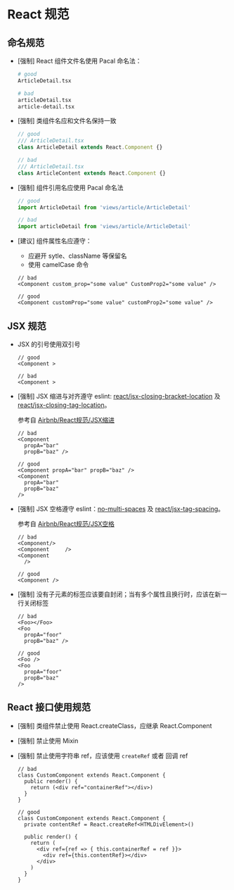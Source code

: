 # React 规范

## 命名规范

- [强制] React 组件文件名使用 Pacal 命名法：

  ```bash
  # good
  ArticleDetail.tsx

  # bad
  articleDetail.tsx
  article-detail.tsx
  ```

- [强制] 类组件名应和文件名保持一致

  ```ts
  // good
  /// ArticleDetail.tsx
  class ArticleDetail extends React.Component {}

  // bad
  /// ArticleDetail.tsx
  class ArticleContent extends React.Component {}
  ```

- [强制] 组件引用名应使用 Pacal 命名法

  ```ts
  // good
  import ArticleDetail from 'views/article/ArticleDetail'

  // bad
  import articleDetail from 'views/article/ArticleDetail'
  ```

- [建议] 组件属性名应遵守：
  * 应避开 sytle、className 等保留名
  * 使用 camelCase 命令

  ```tsx
  // bad
  <Component custom_prop="some value" CustomProp2="some value" />

  // good
  <Component customProp="some value" customProp2="some value" />
  ```

## JSX 规范

- JSX 的引号使用双引号

  ```tsx
  // good
  <Component >

  // bad
  <Component >
  ```

- [强制] JSX 缩进与对齐遵守 eslint: [react/jsx-closing-bracket-location](https://github.com/yannickcr/eslint-plugin-react/blob/master/docs/rules/jsx-closing-bracket-location.md) 及 [react/jsx-closing-tag-location](https://github.com/yannickcr/eslint-plugin-react/blob/master/docs/rules/jsx-closing-tag-location.md)。

  参考自 [Airbnb/React规范/JSX缩进](https://github.com/airbnb/javascript/tree/master/react#spacing)

  ```tsx
  // bad
  <Component
    propA="bar"
    propB="baz" />
  
  // good
  <Component propA="bar" propB="baz" />
  <Component
    propA="bar"
    propB="baz"
  />
  ```

- [强制] JSX 空格遵守 eslint：[no-multi-spaces](https://eslint.org/docs/rules/no-multi-spaces) 及 [react/jsx-tag-spacing](https://github.com/yannickcr/eslint-plugin-react/blob/master/docs/rules/jsx-tag-spacing.md)。

  参考自 [Airbnb/React规范/JSX空格](https://github.com/airbnb/javascript/tree/master/react#spacing)

  ```tsx
  // bad
  <Component/>
  <Component     />
  <Component
    />

  // good
  <Component />
  ```

- [强制] 没有子元素的标签应该要自封闭；当有多个属性且换行时，应该在新一行关闭标签

  ```tsx
  // bad
  <Foo></Foo>
  <Foo
    propA="foor"
    propB="baz" />

  // good
  <Foo />
  <Foo
    propA="foor"
    propB="baz"
  />
  ```

## React 接口使用规范

  - [强制] 类组件禁止使用 React.createClass，应继承 React.Component

  - [强制] 禁止使用 Mixin

  - [强制] 禁止使用字符串 ref，应该使用 `createRef` 或者 回调 ref

    ```tsx
    // bad
    class CustomComponent extends React.Component {
      public render() {
        return (<div ref="containerRef"></div>)
      }
    }

    // good
    class CustomComponent extends React.Component {
      private contentRef = React.createRef<HTMLDivElement>()
    
      public render() {
        return (
          <div ref={ref => { this.containerRef = ref }}>
            <div ref={this.contentRef}></div>
          </div>
        )
      }
    }
    ```